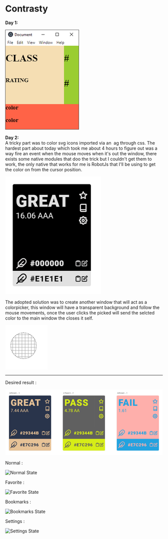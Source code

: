 # Contrasty
**Day 1:**  

![Day 1](https://raw.githubusercontent.com/AHmims/Contrasty/master/screenshots/day1.png)

**Day 2:**  
A tricky part was to color svg icons imported via an <img> ag through css.
The hardest part about today which took me about 4 hours to figure out was a way fire an event when the mouse moves when it's out the window, there exists some native modules that doo the trick but I couldn't get them to work, the only native that works for me is RobotJs that I'll be using to get the color on from the cursor position.

![Day 2](https://github.com/AHmims/Contrasty/raw/master/screenshots/day2-1.png)

The adopted solution was to create another window that will act as a colorpicker, this window will have a transparent background and follow the mouse movements, once the user clicks the picked will send the selcted color to the main window the closes it self.

![Day 2](https://github.com/AHmims/Contrasty/raw/master/screenshots/day2-2.png)

----------
Desired result :  

![Final Result](https://raw.githubusercontent.com/AHmims/Contrasty/master/screenshots/result.png)

Normal : 

![Normal State](https://raw.githubusercontent.com/AHmims/Contrasty/master/screenshots/Artboard%20–%201.png)

Favorite : 

![Favorite State](https://raw.githubusercontent.com/AHmims/Contrasty/master/screenshots/Artboard%20–%204.png)

Bookmarks : 

![Bookmarks State](https://raw.githubusercontent.com/AHmims/Contrasty/master/screenshots/Artboard%20–%205.png)

Settings : 

![Settings State](https://raw.githubusercontent.com/AHmims/Contrasty/master/screenshots/Artboard%20–%206.png)
